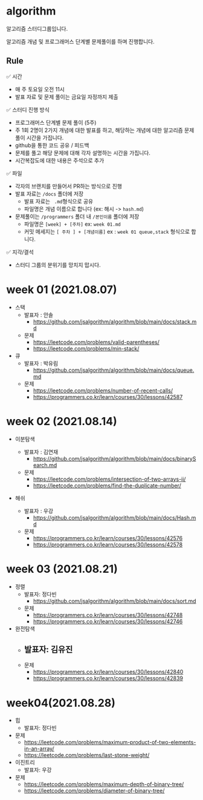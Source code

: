# algorithm

알고리즘 스터디그룹입니다.

알고리즘 개념 및 프로그래머스 단계별 문제풀이를 하며 진행합니다.

## Rule

✅ 시간

- 매 주 토요일 오전 11시
- 발표 자료 및 문제 풀이는 금요일 자정까지 제출

✅ 스터디 진행 방식

- 프로그래머스 단계별 문제 풀이 (5주)
- 주 1회 2명이 2가지 개념에 대한 발표를 하고, 해당하는 개념에 대한 알고리즘 문제 풀이 시간을 가집니다.
- github을 통한 코드 공유 / 피드백
- 문제를 풀고 해당 문제에 대해 각자 설명하는 시간을 가집니다.
- 시간복잡도에 대한 내용은 주석으로 추가

✅ 파일

- 각자의 브랜치를 만들어서 PR하는 방식으로 진행
- 발표 자료는 `/docs` 폴더에 저장
  - 발표 자료는 ` .md`형식으로 공유
  - 파일명은 개념 이름으로 합니다 (ex: 해시 -> `hash.md`)
- 문제풀이는 `/programmers` 폴더 내 `/본인이름` 폴더에 저장
  - 파일명은 `[week] + [주차]` ex: `week 01.md`
  - 커밋 메세지는 `[ 주차 ] + [개념이름]` ex : `week 01 queue,stack` 형식으로 합니다.

✅ 지각/결석

- 스터디 그룹의 분위기를 망치지 맙시다.

# week 01 (2021.08.07)

- 스택
  - 발표자 : 안솔
    - https://github.com/jsalgorithm/algorithm/blob/main/docs/stack.md
  - 문제
    - https://leetcode.com/problems/valid-parentheses/
    - https://leetcode.com/problems/min-stack/
- 큐
  - 발표자 : 박유림
    - https://github.com/jsalgorithm/algorithm/blob/main/docs/queue.md
  - 문제
    - https://leetcode.com/problems/number-of-recent-calls/
    - https://programmers.co.kr/learn/courses/30/lessons/42587

# week 02 (2021.08.14)

- 이분탐색

  - 발표자 : 김연재
    - https://github.com/jsalgorithm/algorithm/blob/main/docs/binarySearch.md
  - 문제
    - https://leetcode.com/problems/intersection-of-two-arrays-ii/
    - https://leetcode.com/problems/find-the-duplicate-number/

- 해쉬
  - 발표자 : 우강
    - https://github.com/jsalgorithm/algorithm/blob/main/docs/Hash.md
  - 문제
    - https://programmers.co.kr/learn/courses/30/lessons/42576
    - https://programmers.co.kr/learn/courses/30/lessons/42578



# week 03 (2021.08.21)

- 정렬
  - 발표자: 정다빈
    - https://github.com/jsalgorithm/algorithm/blob/main/docs/sort.md
  - 문제
    - https://programmers.co.kr/learn/courses/30/lessons/42748
    - https://programmers.co.kr/learn/courses/30/lessons/42746
- 완전탐색
  - 발표자: 김유진
    - 
  - 문제
    - https://programmers.co.kr/learn/courses/30/lessons/42840
    - https://programmers.co.kr/learn/courses/30/lessons/42839

# week04(2021.08.28)

- 힙
  - 발표자: 정다빈
- 문제
  - https://leetcode.com/problems/maximum-product-of-two-elements-in-an-array/
  - https://leetcode.com/problems/last-stone-weight/
- 이진트리
  - 발표자: 우강
- 문제
  - https://leetcode.com/problems/maximum-depth-of-binary-tree/
  - https://leetcode.com/problems/diameter-of-binary-tree/

